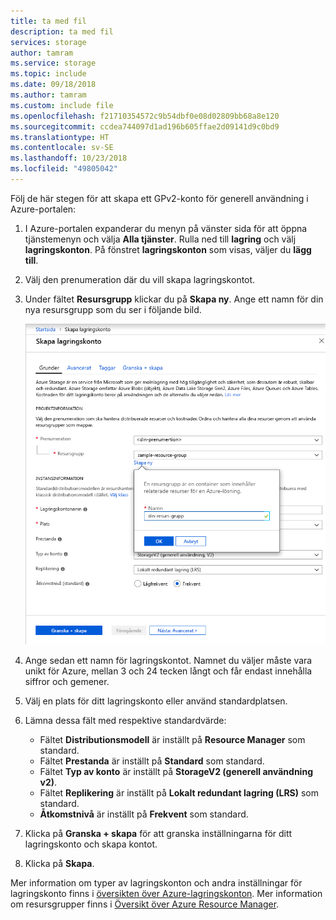 ```yaml
---
title: ta med fil
description: ta med fil
services: storage
author: tamram
ms.service: storage
ms.topic: include
ms.date: 09/18/2018
ms.author: tamram
ms.custom: include file
ms.openlocfilehash: f21710354572c9b54dbf0e08d02809bb68a8e120
ms.sourcegitcommit: ccdea744097d1ad196b605ffae2d09141d9c0bd9
ms.translationtype: HT
ms.contentlocale: sv-SE
ms.lasthandoff: 10/23/2018
ms.locfileid: "49805042"
---
```

Följ de här stegen för att skapa ett GPv2-konto för generell användning i Azure-portalen:

1. I Azure-portalen expanderar du menyn på vänster sida för att öppna tjänstemenyn och välja **Alla tjänster**. Rulla ned till **lagring** och välj **lagringskonton**. På fönstret **lagringskonton** som visas, väljer du **lägg till**.
1. Välj den prenumeration där du vill skapa lagringskontot.
1. Under fältet **Resursgrupp** klickar du på **Skapa ny**. Ange ett namn för din nya resursgrupp som du ser i följande bild.

    ![Skärmbild som visar hur du skapar en resursgrupp i portalen](./media/storage-create-account-portal-include/create-resource-group.png)

1. Ange sedan ett namn för lagringskontot. Namnet du väljer måste vara unikt för Azure, mellan 3 och 24 tecken långt och får endast innehålla siffror och gemener.
1. Välj en plats för ditt lagringskonto eller använd standardplatsen.
1. Lämna dessa fält med respektive standardvärde:
    - Fältet **Distributionsmodell** är inställt på **Resource Manager** som standard.
    - Fältet **Prestanda** är inställt på **Standard** som standard.
    - Fältet **Typ av konto** är inställt på **StorageV2 (generell användning v2)**.
    - Fältet **Replikering** är inställt på **Lokalt redundant lagring (LRS)** som standard.
    - **Åtkomstnivå** är inställt på **Frekvent** som standard.

1. Klicka på **Granska + skapa** för att granska inställningarna för ditt lagringskonto och skapa kontot.
1. Klicka på **Skapa**.

Mer information om typer av lagringskonton och andra inställningar för lagringskonto finns i [översikten över Azure-lagringskonton](https://docs.microsoft.com/azure/storage/common/storage-account-overview). Mer information om resursgrupper finns i [Översikt över Azure Resource Manager](https://docs.microsoft.com/azure/azure-resource-manager/resource-group-overview). 
